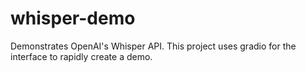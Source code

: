 # whisper-demo
Demonstrates OpenAI's Whisper API. This project uses gradio for the interface to rapidly create a demo.
